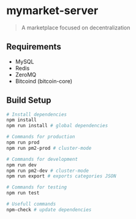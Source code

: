 # mymarket-server

> A marketplace focused on decentralization

## Requirements
- MySQL
- Redis
- ZeroMQ
- Bitcoind (bitcoin-core)

## Build Setup

``` bash
# Install dependencies
npm install
npm run install # global dependencies

# Commands for production
npm run prod
npm run pm2-prod # cluster-mode

# Commands for development
npm run dev
npm run pm2-dev # cluster-mode
npm run export # exports categories JSON

# Commands for testing
npm run test

# Usefull commands
npm-check # update dependencies

```
